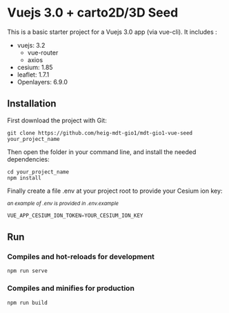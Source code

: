# Vuejs 3.0 + carto2D/3D Seed

This is a basic starter project for a Vuejs 3.0 app (via vue-cli). 
It includes :
- vuejs: 3.2
    - vue-router
    - axios
- cesium: 1.85
- leaflet: 1.7.1
- Openlayers: 6.9.0

## Installation

First download the project with Git:

```
git clone https://github.com/heig-mdt-gio1/mdt-gio1-vue-seed your_project_name
```

Then open the folder in your command line, and install the needed dependencies:

```
cd your_project_name
npm install
```

Finally create a file .env at your project root to provide your Cesium ion key:

<sup>_an example of .env is provided in .env.example_</sup>
```js
VUE_APP_CESIUM_ION_TOKEN=YOUR_CESIUM_ION_KEY
```

## Run

### Compiles and hot-reloads for development
```
npm run serve
```

### Compiles and minifies for production
```
npm run build
```